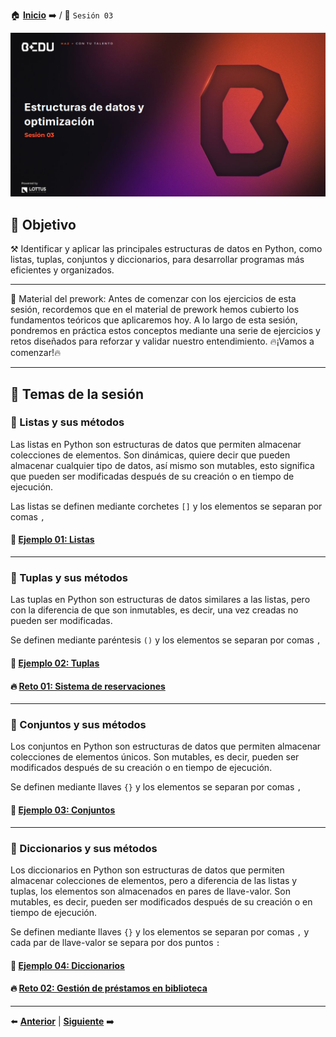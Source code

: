 🏠 [**Inicio**](../Readme.md) ➡️ / 📖 `Sesión 03`

<div align="center">
    <img src="Imagenes/S03_Bedu.png" alt="Sesion_03">
</div>

## 🎯 Objetivo

⚒️ Identificar y aplicar las principales estructuras de datos en Python, como listas, tuplas, conjuntos y diccionarios, para desarrollar programas más eficientes y organizados.

---

📘 Material del prework:
Antes de comenzar con los ejercicios de esta sesión, recordemos que en el material de prework hemos cubierto los fundamentos teóricos que aplicaremos hoy. A lo largo de esta sesión, pondremos en práctica estos conceptos mediante una serie de ejercicios y retos diseñados para reforzar y validar nuestro entendimiento. 
🔥¡Vamos a comenzar!🔥

---

## 📂 Temas de la sesión

### 📖 Listas y sus métodos

Las listas en Python son estructuras de datos que permiten almacenar colecciones de elementos. Son dinámicas, quiere decir que pueden almacenar cualquier tipo de datos, así mismo son mutables, esto significa que pueden ser modificadas después de su creación o en tiempo de ejecución.

Las listas se definen mediante corchetes `[]` y los elementos se separan por comas `,`

#### 📜 **[Ejemplo 01: Listas](Ejemplo-01/Readme.md)**

---

### 📖 Tuplas y sus métodos

Las tuplas en Python son estructuras de datos similares a las listas, pero con la diferencia de que son inmutables, es decir, una vez creadas no pueden ser modificadas. 

Se definen mediante paréntesis `()` y los elementos se separan por comas `,`

#### 📜 **[Ejemplo 02: Tuplas](Ejemplo-02/Readme.md)**
#### 🔥 **[Reto 01: Sistema de reservaciones](Reto-01/Readme.md)**
---

### 📖 Conjuntos y sus métodos

Los conjuntos en Python son estructuras de datos que permiten almacenar colecciones de elementos únicos. Son mutables, es decir, pueden ser modificados después de su creación o en tiempo de ejecución.

Se definen mediante llaves `{}` y los elementos se separan por comas `,`

#### 📜 **[Ejemplo 03: Conjuntos](Ejemplo-03/Readme.md)**

---

### 📖 Diccionarios y sus métodos

Los diccionarios en Python son estructuras de datos que permiten almacenar colecciones de elementos, pero a diferencia de las listas y tuplas, los elementos son almacenados en pares de llave-valor. Son mutables, es decir, pueden ser modificados después de su creación o en tiempo de ejecución.

Se definen mediante llaves `{}` y los elementos se separan por comas `,` y cada par de llave-valor se separa por dos puntos `:`

#### 📜 **[Ejemplo 04: Diccionarios](Ejemplo-04/Readme.md)**

#### 🔥 **[Reto 02: Gestión de préstamos en biblioteca](Reto-02/Readme.md)**
---

⬅️ [**Anterior**](../Readme.md) | [**Siguiente**](../Sesion-04/Readme.md) ➡️
